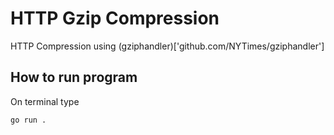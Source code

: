 # HTTP Gzip Compression

HTTP Compression using (gziphandler)['github.com/NYTimes/gziphandler']

## How to run program

On terminal type 
```sh
go run .
```



